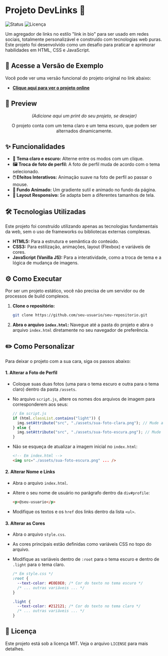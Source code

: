 # Projeto DevLinks 🚀

![Status](https://img.shields.io/badge/status-concluído-brightgreen)
![Licença](https://img.shields.io/badge/licença-MIT-blue)

Um agregador de links no estilo "link in bio" para ser usado em redes sociais, totalmente personalizável e construído com tecnologias web puras. Este projeto foi desenvolvido como um desafio para praticar e aprimorar habilidades em HTML, CSS e JavaScript.

## 🔗 Acesse a Versão de Exemplo

Você pode ver uma versão funcional do projeto original no link abaixo:

- **[Clique aqui para ver o projeto online](https://maykbrito.github.io/devlinks/)**

## 📸 Preview

<p align="center">
  <em>(Adicione aqui um print do seu projeto, se desejar)</em>
</p>
<p align="center">
  O projeto conta com um tema claro e um tema escuro, que podem ser alternados dinamicamente.
</p>

## ✨ Funcionalidades

-   **🎨 Tema claro e escuro:** Alterne entre os modos com um clique.
-   **🖼️ Troca de foto de perfil:** A foto de perfil muda de acordo com o tema selecionado.
-   **🖱️ Efeitos Interativos:** Animação suave na foto de perfil ao passar o mouse.
-   **🌈 Fundo Animado:** Um gradiente sutil e animado no fundo da página.
-   **📱 Layout Responsivo:** Se adapta bem a diferentes tamanhos de tela.

## 🛠️ Tecnologias Utilizadas

Este projeto foi construído utilizando apenas as tecnologias fundamentais da web, sem o uso de frameworks ou bibliotecas externas complexas.

-   **HTML5:** Para a estrutura e semântica do conteúdo.
-   **CSS3:** Para estilização, animações, layout (Flexbox) e variáveis de cores.
-   **JavaScript (Vanilla JS):** Para a interatividade, como a troca de tema e a lógica de mudança de imagens.

## ⚙️ Como Executar

Por ser um projeto estático, você não precisa de um servidor ou de processos de build complexos.

1.  **Clone o repositório:**
    ```bash
    git clone https://github.com/seu-usuario/seu-repositorio.git
    ```
2.  **Abra o arquivo `index.html`:**
    Navegue até a pasta do projeto e abra o arquivo `index.html` diretamente no seu navegador de preferência.

## ✏️ Como Personalizar

Para deixar o projeto com a sua cara, siga os passos abaixo:

#### 1. Alterar a Foto de Perfil

-   Coloque suas duas fotos (uma para o tema escuro e outra para o tema claro) dentro da pasta `/assets`.
-   No arquivo `script.js`, altere os nomes dos arquivos de imagem para corresponderem aos seus:

    ```javascript
    // Em script.js
    if (html.classList.contains("light")) {
      img.setAttribute("src", "./assets/sua-foto-clara.png"); // Mude aqui
    } else {
      img.setAttribute("src", "./assets/sua-foto-escura.png"); // Mude aqui
    }
    ```

-   Não se esqueça de atualizar a imagem inicial no `index.html`:

    ```html
    <!-- Em index.html -->
    <img src="./assets/sua-foto-escura.png" ... />
    ```

#### 2. Alterar Nome e Links

-   Abra o arquivo `index.html`.
-   Altere o seu nome de usuário no parágrafo dentro da `div#profile`:

    ```html
    <p>@seu-usuario</p>
    ```

-   Modifique os textos e os `href` dos links dentro da lista `<ul>`.

#### 3. Alterar as Cores

-   Abra o arquivo `style.css`.
-   As cores principais estão definidas como variáveis CSS no topo do arquivo.
-   Modifique as variáveis dentro de `:root` para o tema escuro e dentro de `.light` para o tema claro.

    ```css
    /* Em style.css */
    :root {
      --text-color: #E0E0E0; /* Cor do texto no tema escuro */
      /* ... outras variáveis ... */
    }

    .light {
      --text-color: #212121; /* Cor do texto no tema claro */
      /* ... outras variáveis ... */
    }
    ```

## 📄 Licença

Este projeto está sob a licença MIT. Veja o arquivo `LICENSE` para mais detalhes.

